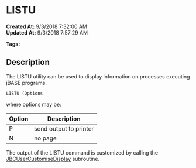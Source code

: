 # LISTU

**Created At:** 9/3/2018 7:32:00 AM  
**Updated At:** 9/3/2018 7:57:29 AM  

**Tags:**
<badge text='utilities' vertical='middle' />
<badge text='process monitoring' vertical='middle' />

## Description 

The LISTU utility can be used to display information on processes executing jBASE programs.

```
LISTU (Options
```

where options may be:


| Option<br> | Description<br> |
| --- | --- |
| P<br> | send output to printer<br> |
| N<br> | no page<br> |


The output of the LISTU command is customized by calling the [JBCUserCustomiseDisplay](customizing-the-output-of-commands) subroutine.
